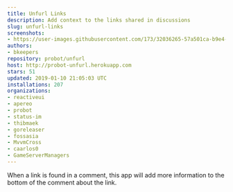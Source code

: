 ```yaml
---
title: Unfurl Links
description: Add context to the links shared in discussions
slug: unfurl-links
screenshots:
- https://user-images.githubusercontent.com/173/32036265-57a501ca-b9e4-11e7-9db3-52374fb7290c.png
authors:
- bkeepers
repository: probot/unfurl
host: http://probot-unfurl.herokuapp.com
stars: 51
updated: 2019-01-10 21:05:03 UTC
installations: 207
organizations:
- reactiveui
- apereo
- probot
- status-im
- thibmaek
- goreleaser
- fossasia
- MvvmCross
- caarlos0
- GameServerManagers
---
```


When a link is found in a comment, this app will add more information to the bottom of the comment about the link.
